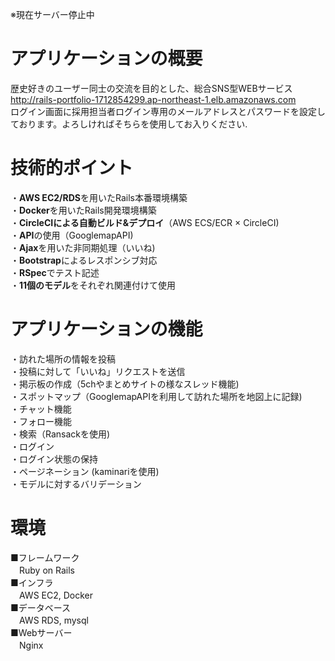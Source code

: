 ※現在サーバー停止中
# アプリケーションの概要
歴史好きのユーザー同士の交流を目的とした、総合SNS型WEBサービス  
http://rails-portfolio-1712854299.ap-northeast-1.elb.amazonaws.com  
ログイン画面に採用担当者ログイン専用のメールアドレスとパスワードを設定しております。よろしければそちらを使用してお入りください. 


# 技術的ポイント
・**AWS EC2/RDS**を用いたRails本番環境構築  
・**Docker**を用いたRails開発環境構築  
・**CircleCIによる自動ビルド&デプロイ**（AWS ECS/ECR × CircleCI)  
・**API**の使用（GooglemapAPI)  
・**Ajax**を用いた非同期処理（いいね)  
・**Bootstrap**によるレスポンシブ対応  
・**RSpec**でテスト記述  
・**11個のモデル**をそれぞれ関連付けて使用  

# アプリケーションの機能
・訪れた場所の情報を投稿  
・投稿に対して「いいね」リクエストを送信  
・掲示板の作成（5chやまとめサイトの様なスレッド機能)  
・スポットマップ（GooglemapAPIを利用して訪れた場所を地図上に記録)  
・チャット機能  
・フォロー機能  
・検索（Ransackを使用)  
・ログイン  
・ログイン状態の保持  
・ページネーション (kaminariを使用)  
・モデルに対するバリデーション  

# 環境
■フレームワーク  
　Ruby on Rails  
■インフラ  
　AWS EC2, Docker  
■データベース  
　AWS RDS, mysql  
■Webサーバー  
　Nginx  
